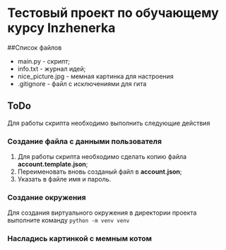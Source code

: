 # Тестовый проект по обучающему курсу Inzhenerka

##Список файлов
-	main.py - скрипт;
-	info.txt - журнал идей;
-	nice_picture.jpg - мемная картинка для настроения
-	.gitignore - файл с исключениями для гита

## ToDo
Для работы скрипта необходимо выполнить следующие действия

### Создание файла с данными пользователя
1. Для работы скрипта необходимо сделать копию файла **account.template.json**;
2. Переименовать вновь созданый файл в **account.json**;
3. Указать в файле имя и пароль.

### Создание окружения
Для создания виртуального окружения в директории проекта выполните команду 
`python -m venv venv`

### Насладись картинкой с мемным котом

